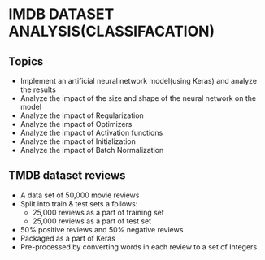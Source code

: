 # IMDB DATASET ANALYSIS(CLASSIFACATION)
## Topics
- Implement an artificial neural network model(using Keras) and analyze the results
- Analyze the impact of the size and shape of the neural network on the model
- Analyze the impact of Regularization
- Analyze the impact of Optimizers
- Analyze the impact of Activation functions
- Analyze the impact of Initialization
- Analyze the impact of Batch Normalization

## TMDB dataset reviews
- A data set of 50,000 movie reviews
- Split into train & test sets a follows:
  - 25,000 reviews as a part of training set
  - 25,000 reviews as a part of test set
- 50% positive reviews and 50% negative reviews
- Packaged as a part of Keras
- Pre-processed by converting words in each review to a set of Integers
